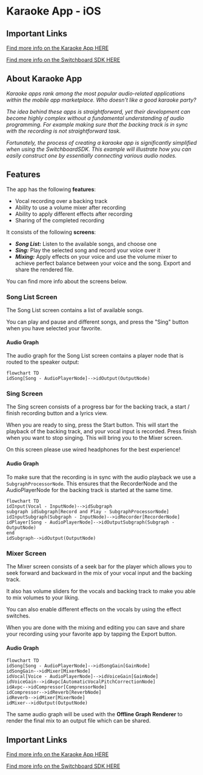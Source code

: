 # Karaoke App - iOS

## Important Links

<a href="https://docs.switchboard.audio/docs/examples/karaoke-app/" target="_blank">Find more info on the Karaoke App HERE</a>

<a href="https://docs.switchboard.audio/" target="_blank">Find more info on the Switchboard SDK HERE</a>

## About Karaoke App

*Karaoke apps rank among the most popular audio-related applications within the mobile app marketplace. Who doesn't like a good karaoke party?*

*The idea behind these apps is straightforward, yet their development can become highly complex without a fundamental understanding of audio programming. For example making sure that the backing track is in sync with the recording is not straightforward task.*

*Fortunately, the process of creating a karaoke app is significantly simplified when using the SwitchboardSDK. This example will illustrate how you can easily construct one by essentially connecting various audio nodes.*

## Features

The app has the following **features**:

- Vocal recording over a backing track
- Ability to use a volume mixer after recording
- Ability to apply different effects after recording
- Sharing of the completed recording

It consists of the following **screens**:

- ***Song List:*** Listen to the available songs, and choose one
- ***Sing:*** Play the selected song and record your voice over it
- ***Mixing:*** Apply effects on your voice and use the volume mixer to achieve perfect balance between your voice and the song. Export and share the rendered file.

You can find more info about the screens below.

### Song List Screen

The Song List screen contains a list of available songs.

You can play and pause and different songs, and press the "Sing" button when you have selected your favorite.

#### Audio Graph

The audio graph for the Song List screen contains a player node that is routed to the speaker output:

```mermaid
flowchart TD
idSong[Song - AudioPlayerNode]-->idOutput(OutputNode)
```

### Sing Screen

The Sing screen consists of a progress bar for the backing track, a start / finish recording button and a lyrics view.

When you are ready to sing, press the Start button. This will start the playback of the backing track, and your vocal input is recorded.
Press finish when you want to stop singing. This will bring you to the Mixer screen.

On this screen please use wired headphones for the best experience!

#### Audio Graph

To make sure that the recording is in sync with the audio playback we use a `SubgraphProcessorNode`. This ensures that the RecorderNode and the AudioPlayerNode for the backing track is started at the same time.

```mermaid
flowchart TD
idInput(Vocal - InputNode)-->idSubgraph
subgraph idSubgraph[Record and Play - SubgraphProcessorNode]
idInputSubgraph(Subgraph - InputNode)-->idRecorder[RecorderNode]
idPlayer[Song - AudioPlayerNode]-->idOutputSubgraph(Subgraph - OutputNode)
end
idSubgraph-->idOutput(OutputNode)
```

### Mixer Screen

The Mixer screen consists of a seek bar for the player which allows you to seek forward and backward in the mix of your vocal input and the backing track.

It also has volume sliders for the vocals and backing track to make you able to mix volumes to your liking.

You can also enable different effects on the vocals by using the effect switches.

When you are done with the mixing and editing you can save and share your recording using your favorite app by tapping the Export button.

#### Audio Graph

```mermaid
flowchart TD
idSong[Song - AudioPlayerNode]-->idSongGain[GainNode]
idSongGain-->idMixer[MixerNode]
idVocal[Voice - AudioPlayerNode]-->idVoiceGain[GainNode]
idVoiceGain-->idAvpc[AutomaticVocalPitchCorrectionNode]
idAvpc-->idCompressor[CompressorNode]
idCompressor-->idReverb[ReverbNode]
idReverb-->idMixer[MixerNode]
idMixer-->idOutput(OutputNode)
```

The same audio graph will be used with the **Offline Graph Renderer** to render the final mix to an output file which can be shared.

## Important Links

<a href="https://docs.switchboard.audio/docs/examples/karaoke-app/" target="_blank">Find more info on the Karaoke App HERE</a>

<a href="https://docs.switchboard.audio/" target="_blank">Find more info on the Switchboard SDK HERE</a>
